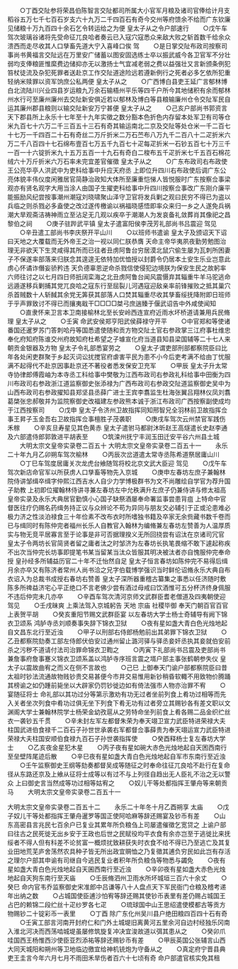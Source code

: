 <!-- { "loadSidebar": true } -->
　　○丁酉交阯参将荣昌伯陈智言交阯都司所属大小官军月粮及诸司官俸给计月支稻谷五万七千七百石岁支六十九万二千四百石有奇今交州等府馈余不给而广东钦廉见储粮十万九百四十余石乞令转运给之为便  皇太子从之令户部速行
　　○戊午车驾次玻璃谷诸将先受命征兀良哈者奏云已入寇穴寇悉众来敌大败之斩首数千给余众溃西而走尽收其人口孳畜先道大宁入喜峰口俟  驾
　　○是日掌交阯布政司按察司事尚书黄福言交阯远在万里安广储蓄以图安固选练士卒以振武威今各卫官军不分壮弱均支俸粮匪惟縻费边储抑亦无以激扬士气宜减老弱之费以益强壮又言新颁条例犯笞杖徒流及杂犯死罪者送赴京工作交阯道途险远若遵新例行之死者必多乞依所犯重轻纳米赎罪以资军饷庶公私两便  皇太子从之
　　○广西博白县吏王延广言郁林博白北流陆川兴业四县岁运粮九万余石输梧州平乐等四千户所今其地储积有余而郁林州水行可至廉州廉州去交阯新安俱近若以郁林及博白等县粮输廉州仓令交阯军民自运其廉州郡县粮则以输交阯新安万宁甚便  皇太子从之
　　○己亥户部尚书郭资言天下郡县所上永乐十七年至十九年实徵之数分豁本色折色内存留本处军卫有司等仓米九百七十六万二千三百五十三石有奇其输运南北二京及交阯等处仓米一千二百七十七万一千四百二十石有奇丝二万斤折米二万石苎布八万九千二百八十二疋折米六万二千八百四十七石绵布壹百七万五千九百七十疋每疋折米一石钞五百七十万三千一百一十六锭折米九十五万五百一十九石有奇白二梭布五千疋折米七千五百石棉花绒六十万斤折米六万石率未完宜差官催徵  皇太子从之
　　○广东布政司右布政使王公亮华亭人洪武中为吏科给事中升应天府丞  上即位升四川右布政使后调广东公亮体貌丰伟仪度闲雅居官简静治政知大体所至廉重恺悌人皆悦服时广东按察佥事梁观亦有贤名观字大用当涂人由国子生擢吏科给事中升四川按察佥事改广东刚介廉平能振励风纪尝按事潮州潮寇刘晓啸聚山泽守卫官将发兵剿之观曰民穷不得已为盗以兵临之则杀戮必多盍使之改过遂传檄谕以祸福晓感悟即率众来归一乡之人遂免兵祸潮大旱观斋洁祷神雨立至沾足无几观以疾卒于潮潮人为发哀备礼敛葬肖其像祀之昌黎伯之祠
　　○庚子驻跸武平镇  皇太子遣富阳侯李茂芳礼部尚书吕震迎  驾见
　　○辛丑遣工部尚书李庆祭开平山川
　　○以班师书遣谕  皇太子及颁诏天下诏曰天地之大覆载而无外帝王之治一视以同仁朕恭膺  天命主帝华夷夙夜勤劳勉图治理无非欲天下生灵咸得其所而已往者丑虏阿鲁台穷居漠北鼠穴偷生屡为瓦刺所困妻子不保遂率部落来归朕念其遑遑无依特加优恤授以封爵令仍居本土安生乐业岂意此虏心怀谲诈僭妄骄矜违  天负德辜恩逆命杀戮信使侵犯边境朕为保安生民之故躬率六师往讨之以七月四日师扺阔栾海之北丑虏阿鲁台闻风震慑弃其辎重牛羊马驼逃命远遁遂移兵剿捕其党兀良哈之寇东行至屈裂儿河遇寇迎敌亲率前锋摧败之抵其巢穴杀首贼数十人斩馘其余党无筭获其部落人口焚其辎重尽收其孳畜绥抚降附即日班师于乎声罪致讨不得已而攘夷戢干□□□□桀弓庶遄臻于偃武诏告中外咸使闻知
　　○直隶怀来卫言本卫南接榆林北至长安岭西连宣府近雨水坏桥道请兼用兵民脩理  皇太子从之
　　○壬寅  命武安侯郑亨阳武侯薛禄守开平
　　○中官郑和等使诸番国还暹罗苏门答刺哈丹等国悉遣使随和贡方物交阯土官右参政掌三江府事杜维忠奉化府知府陈谁交州府故知府杜希望之子璩宣化府当道县知县梁国辅等二十七人来朝贡金银器及方物  皇太子令礼部悉宴劳之
　　○皇太子谓吏部刑部都察院臣曰比年各处闲吏群聚于乡起灭词讼扰搅官府虐害平民为患不小今后吏考满不给由丁忧服满不起得代不赴京因事赴京还不著役者悉发保安卫充军
　　○甲辰  皇太子升太常寺协律郎傅霞岫为本寺丞工科给事中樊敬为江西布政司右参政礼科给事中田衡为四川布政司右参政浙江道监察御史张添禄为广西布政司右参政交阯道监察御史吴中为山西布政司右参政擢知县郑坚县丞薛广进士王宾李翥监生杜海张翼吕翔林仪凤刘翥葛棨张忠郝敬并为监院察御史改福建左参政熊本诚于浙江布政司广西按察副使成均于江西按察司
　　○戊申  皇太子令济州卫故指挥同知邢智兄全羽林前卫故指挥佥事王昇子玉金吾右卫故指挥佥事檀胜子茂袭职
　　○庚戌车驾次云州禁官军践伤禾稼
　　○辛亥旦寿星见其色黄赤  皇太子遣驸马都尉沐昕赵王高燧遣长史赵李通及六部遣侍郎郭敦进平胡表至
　　○筑滦州抚宁丰润玉田迁安平谷六州县土城
　　大明太宗文皇帝实录卷二百五十
大明太宗文皇帝实录卷二百五十一
　　永乐二十年九月乙卯朔车驾次榆林
　　○丙辰次岔道遣太常寺丞陈希道祭居庸山川
　　○丁巳车驾度居庸关次龙虎台飨随驾将校北京文武大臣迎  驾见
　　○戊午车驾次新店命官军以所获虏人口孳畜等物先入京城
　　○庚申左春坊左庶子兼翰林院侍讲邹缉卒缉字仲熙江西吉水人自少力学博极群书为文不尚雕绘自学官为荐升国子助教  上初即位擢翰林侍讲寻兼左春坊左中允秩满升左庶子仍兼侍讲与修太祖高皇帝实录及永乐大典居官勤慎小心国子缺祭酒屡奉命署监事尝患背疽  上特命中官督医往疗仍赐名药缉务持正议与众辨论不苟为异同与朋友交必辅引于正或沦患难必极力济之性淡泊禄食三十年俭素不改布衣时所嗜独书籍及卒家无余赀藏书数千卷而已与缉同时有陈仲完者福州长乐人自教官入翰林为编脩兼左春坊左赞善为人温厚质实与物无竞平居寡言至于论事是非可否据理揆义无所回挠尝有诏汰在京诸司冗官  皇太子令两坊长官简贤者留之庸者汰之时邹济为左春坊长执笔畏缩不敢下遽起称疾不出次当仲完长坊事即提笔书某当留某当汰众皆服其明决被汰者亦自愧服仲完奉命授  皇孙经多所辅益历官二十年不迁怡然自足  皇太子恒言春坊如陈仲完不易得后缉月余亦卒又有陈济者常州人尚书洽之兄字伯载博学强识当时鲜伦诏脩永乐大典自布衣诏入为总裁书成授右春坊右赞善  皇太子深所器重稽古纂集之事悉以任济随时敷陈多所禆益济宅心平正绝口不言老佛少尝有酒过母戒曰饮酒惟可五分杯济终身佩服不违后仲完未几亦卒
　　○辛酉车驾次清河京师文武群臣耆老僧道及四夷朝使迎  驾见
　　○壬戌昧爽  上乘法驾入京城躬告  天地  宗庙  社稷毕御  奉天门朝百官百官上表贺平胡
　　○癸亥重阳节赐文武群臣宴  以左春坊大学士杨士奇辅导有阙下锦衣卫颂系  鸿胪寺丞刘顺奏事失辞下锦衣卫狱
　　○夜有星如盏大青白色光烛地起自文昌东北行至近浊
　　○甲子以刑部右侍郎杨勉前出其弟罪下锦衣卫狱
　　○乙丑都察院劾奏工部左侍郎伏伯安过通州留止潞河驿与驿丞妾奸丞执其妾就伯安前杀之污秽不道请付法司治罪命锦衣卫鞫之
　　○丙寅下礼部尚书吕震及吏部尚书兼詹事府詹事蹇义锦衣卫颂系盖以鸿胪寺序班言震之壻户部主事张鹤朝参失仪  皇太子以震故曲宥之而义在侧不言故也
　　○己巳  上御奉天门谕户部都察院臣曰昔太祖时钞法流通故物贱钞贵交易甚便今市井交易惟用新钞稍昏软輙不用致物价腾踊其榜谕之如仍踵前毙坐以大辟家仍罚钞徙边如有倚法强市人物亦治罪不宥
　　○宴随征将士  命礼部以其功过分等第示激劝有功无过者坐前列食上肴功过相等而先入关者坐次列食中肴功过俱无坐下列食下肴无功有过者旁立其赐钞各有差文职以文渊阁大学士兼翰林院学士杨荣金幼孜扈从之劳特命坐列前食上肴各赐二品金织纻丝衣一袭钞五千贯
　　○辛未封左军左都督朱荣为奉天翊卫宣力武臣特进荣禄大夫柱国武进伯食禄千二百石子孙世世承袭右军都督佥事薛贵为奉天翊运宣力武臣特进荣禄大夫柱国安顺伯食禄九百石子孙世袭指挥使
　　○癸酉释杨士复左春坊大学士
　　○乙亥夜金星犯木星
　　○丙子夜有星如碗大赤色光烛地起自天困西南行至垒壁阵尾迹后散
　　○辛巳夜有星如盏大青白色光烛地起自军市东南行至近浊
　　○壬午监察御史王纲等劾奏都督吴成等随征之时奉命往征兀良哈不赴行在复命径从东路还京及上飨从征将士成等以有过不与上列径自趋出无人臣礼不治之无以警众  上曰御史言当然成等功过相等姑宥之
　　○奴儿干等处都指挥王肇舟等来朝贡马
　　大明太宗文皇帝实录卷二百五十一


大明太宗文皇帝实录卷二百五十二
　　永乐二十年冬十月乙酉朔享  太庙
　　○戊子奴儿干等处都指挥王肇舟暹罗等国正使阿哈麻等辞还赐宴及钞币有差
　　○山东高密县言兆民七百余户已复业其累年所负粮刍上司屡遣催徵乞宽贷之  上谕户部曰往古之民死徙无出乡安于王政也后世之民赋役均平衣食有余亦岂至于逃徙比来抚绥者不得人但有科差不论贫富一概烦扰致耕获失时衣食不给不得已乃至逃亡及其复业田地荒芜庐舍荡然农具种子皆无所出政宜赒恤之乃复徵其逋负穷民如此岂有存活之理尔户部其申谕有司继自今逃民复业者积年所负粮刍等物悉与蠲免
　　○夜有星如盏大青白色光烛地起自天囷西南行至近浊
　　○辛卯夜有星如盏大赤色光烛地起自天狗东南行至天庙
　　○壬辰脩泗州卫雨水所坏城垣三百六十余丈
　　○癸巳  命内官韦乔监察御史宋准郎中吕谦等八十人盘点天下军民衙门仓粮及稽考递年出纳之数
　　○占城国使臣逋沙怕宥等辞还赐其使钞币表里有差仍赐占城国王占巴的赖锦二段纻丝十疋纱罗各七疋
　　○琉球国中山王思绍遣使模都古等贡方物赐钞二十锭彩币一表里
　　○丁酉  除广东化州吴川县户绝田粮四百四十石有奇
　　○壬寅工部言河南开封府仁和门外土城堤旧离黄河五里余河自边村经独乐冈南入淮北河决而西荡啮城堤虽屡修筑旋复冲决宜浚故道以弭其患从之
　　○癸卯爪哇国西王杨惟西沙使臣亚烈添祐等辞还赐钞币有差
　　○甲辰英国公张辅言山西大同天城阳和朔州等卫地临边徼宜给神机铳炮为守备从之
　　○真定府宁晋县典吏王圭言今年六月七月不雨田禾旱伤者百六十七顷有奇  命户部遣官核实免其租
